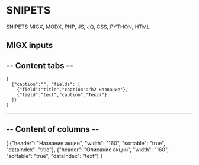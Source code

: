 # SNIPETS
SNIPETS MIGX, MODX, PHP, JS, JQ, CSS, PYTHON, HTML

MIGX inputs
------------------
-- Content tabs --
------------------
    [
      {"caption":"", "fields": [
        {"field":"title","caption":"h2 Название"},
        {"field":"text","caption":"Текст"}
      ]}
    ]
------------------------
-- Content of columns --
------------------------
[
  {"header": "Название акции", "width": "160", "sortable": "true", "dataIndex": "title"},
  {"header": "Описание акции", "width": "160", "sortable": "true", "dataIndex": "text"}
]
